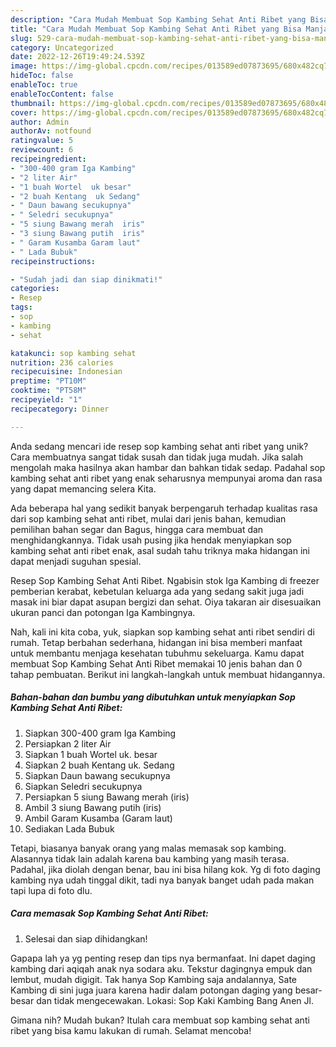 ```yaml
---
description: "Cara Mudah Membuat Sop Kambing Sehat Anti Ribet yang Bisa Manjain Lidah"
title: "Cara Mudah Membuat Sop Kambing Sehat Anti Ribet yang Bisa Manjain Lidah"
slug: 529-cara-mudah-membuat-sop-kambing-sehat-anti-ribet-yang-bisa-manjain-lidah
category: Uncategorized
date: 2022-12-26T19:49:24.539Z
image: https://img-global.cpcdn.com/recipes/013589ed07873695/680x482cq70/sop-kambing-sehat-anti-ribet-foto-resep-utama.jpg
hideToc: false
enableToc: true
enableTocContent: false
thumbnail: https://img-global.cpcdn.com/recipes/013589ed07873695/680x482cq70/sop-kambing-sehat-anti-ribet-foto-resep-utama.jpg
cover: https://img-global.cpcdn.com/recipes/013589ed07873695/680x482cq70/sop-kambing-sehat-anti-ribet-foto-resep-utama.jpg
author: Admin
authorAv: notfound
ratingvalue: 5
reviewcount: 6
recipeingredient:
- "300-400 gram Iga Kambing"
- "2 liter Air"
- "1 buah Wortel  uk besar"
- "2 buah Kentang  uk Sedang"
- " Daun bawang secukupnya"
- " Seledri secukupnya"
- "5 siung Bawang merah  iris"
- "3 siung Bawang putih  iris"
- " Garam Kusamba Garam laut"
- " Lada Bubuk"
recipeinstructions:

- "Sudah jadi dan siap dinikmati!"
categories:
- Resep
tags:
- sop
- kambing
- sehat

katakunci: sop kambing sehat 
nutrition: 236 calories
recipecuisine: Indonesian
preptime: "PT10M"
cooktime: "PT58M"
recipeyield: "1"
recipecategory: Dinner

---
```





Anda sedang mencari ide resep sop kambing sehat anti ribet yang unik? Cara membuatnya sangat tidak susah dan tidak juga mudah. Jika salah mengolah maka hasilnya akan hambar dan bahkan tidak sedap. Padahal sop kambing sehat anti ribet yang enak seharusnya mempunyai aroma dan rasa yang dapat memancing selera Kita.





Ada beberapa hal yang sedikit banyak berpengaruh terhadap kualitas rasa dari sop kambing sehat anti ribet, mulai dari jenis bahan, kemudian pemilihan bahan segar dan Bagus, hingga cara membuat dan menghidangkannya. Tidak usah pusing jika hendak menyiapkan sop kambing sehat anti ribet enak,      asal sudah tahu triknya maka hidangan ini dapat menjadi suguhan spesial.














Resep Sop Kambing Sehat Anti Ribet. Ngabisin stok Iga Kambing di freezer pemberian kerabat, kebetulan keluarga ada yang sedang sakit juga jadi masak ini biar dapat asupan bergizi dan sehat. Oiya takaran air disesuaikan ukuran panci dan potongan Iga Kambingnya.






Nah, kali ini kita coba, yuk, siapkan sop kambing sehat anti ribet sendiri di rumah. Tetap berbahan sederhana, hidangan ini bisa memberi manfaat untuk membantu menjaga kesehatan tubuhmu sekeluarga. Kamu dapat membuat Sop Kambing Sehat Anti Ribet memakai 10 jenis bahan dan 0 tahap pembuatan. Berikut ini langkah-langkah untuk membuat hidangannya.

<!--inarticleads1-->

##### Bahan-bahan dan bumbu yang dibutuhkan untuk menyiapkan Sop Kambing Sehat Anti Ribet:

1. Siapkan 300-400 gram Iga Kambing
1. Persiapkan 2 liter Air
1. Siapkan 1 buah Wortel  uk. besar
1. Siapkan 2 buah Kentang  uk. Sedang
1. Siapkan  Daun bawang secukupnya
1. Siapkan  Seledri secukupnya
1. Persiapkan 5 siung Bawang merah  (iris)
1. Ambil 3 siung Bawang putih  (iris)
1. Ambil  Garam Kusamba (Garam laut)
1. Sediakan  Lada Bubuk


Tetapi, biasanya banyak orang yang malas memasak sop kambing. Alasannya tidak lain adalah karena bau kambing yang masih terasa. Padahal, jika diolah dengan benar, bau ini bisa hilang kok. Yg di foto daging kambing nya udah tinggal dikit, tadi nya banyak banget udah pada makan tapi lupa di foto dlu. 

<!--inarticleads2-->

##### Cara memasak Sop Kambing Sehat Anti Ribet:


1. Selesai dan siap dihidangkan!

Gapapa lah ya yg penting resep dan tips nya bermanfaat. Ini dapet daging kambing dari aqiqah anak nya sodara aku. Tekstur dagingnya empuk dan lembut, mudah digigit. Tak hanya Sop Kambing saja andalannya, Sate Kambing di sini juga juara karena hadir dalam potongan daging yang besar-besar dan tidak mengecewakan. Lokasi: Sop Kaki Kambing Bang Anen Jl. 

Gimana nih? Mudah bukan? Itulah cara membuat sop kambing sehat anti ribet yang bisa kamu lakukan di rumah. Selamat mencoba!
